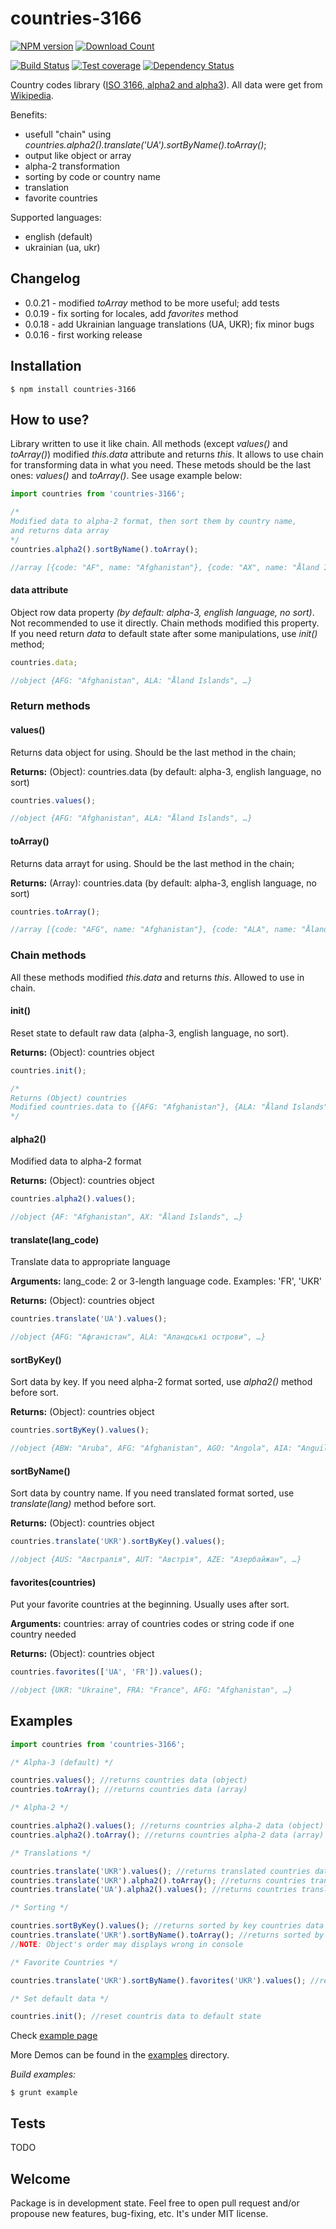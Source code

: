 # countries-3166

[![NPM version][npm-image]][npm-url]
[![Download Count][downloads-image]][downloads-url]

[![Build Status][travis-image]][travis-url]
[![Test coverage][coveralls-image]][coveralls-url]
[![Dependency Status][daviddm-url]][daviddm-image]

Country codes library ([ISO 3166, alpha2 and alpha3](https://en.wikipedia.org/wiki/ISO_3166-1)). All data were get from [Wikipedia](https://en.wikipedia.org/wiki/ISO_3166-1).

Benefits:
 - usefull "chain" using _countries.alpha2().translate('UA').sortByName().toArray()_;
 - output like object or array
 - alpha-2 transformation
 - sorting by code or country name
 - translation
 - favorite countries

Supported languages:
 - english (default)
 - ukrainian (ua, ukr)

## Changelog

 - 0.0.21 - modified _toArray_ method to be more useful; add tests
 - 0.0.19 - fix sorting for locales, add _favorites_ method
 - 0.0.18 - add Ukrainian language translations (UA, UKR); fix minor bugs
 - 0.0.16 - first working release

## Installation

    $ npm install countries-3166
 
## How to use?

Library written to use it like chain. All methods (except _values()_ and _toArray()_) modified _this.data_ attribute and returns _this_. It allows to use chain for transforming data in what you need. These metods should be the last ones: _values()_ and _toArray()_. See usage example below:

```js
import countries from 'countries-3166';

/*
Modified data to alpha-2 format, then sort them by country name,
and returns data array
*/
countries.alpha2().sortByName().toArray();

//array [{code: "AF", name: "Afghanistan"}, {code: "AX", name: "Åland Islands"}, …]
```
    
#### data attribute

Object row data property _(by default: alpha-3, english language, no sort)_. Not recommended to use it directly. Chain methods modified this property. If you need return *data* to default state after some manipulations, use _init()_ method;

```js
countries.data;

//object {AFG: "Afghanistan", ALA: "Åland Islands", …}
```

### Return methods

#### values()

Returns data object for using. Should be the last method in the chain;

**Returns:** (Object): countries.data (by default: alpha-3, english language, no sort)

```js
countries.values();

//object {AFG: "Afghanistan", ALA: "Åland Islands", …}
```

#### toArray()

Returns data arrayt for using. Should be the last method in the chain;

**Returns:** (Array): countries.data (by default: alpha-3, english language, no sort)

```js
countries.toArray();

//array [{code: "AFG", name: "Afghanistan"}, {code: "ALA", name: "Åland Islands"}, …]
```

### Chain methods

All these methods modified _this.data_ and returns _this_. Allowed to use in chain.

#### init()

Reset state to default raw data (alpha-3, english language, no sort).

**Returns:** (Object): countries object

```js
countries.init();

/*
Returns (Object) countries
Modified countries.data to {{AFG: "Afghanistan"}, {ALA: "Åland Islands"}, …}
*/
```

#### alpha2()

Modified data to alpha-2 format

**Returns:** (Object): countries object

```js
countries.alpha2().values();

//object {AF: "Afghanistan", AX: "Åland Islands", …}
```

#### translate(lang_code)

Translate data to appropriate language

**Arguments:** lang_code: 2 or 3-length language code. Examples: 'FR', 'UKR'

**Returns:** (Object): countries object

```js
countries.translate('UA').values();

//object {AFG: "Афганістан", ALA: "Аландські острови", …}
```

#### sortByKey()

Sort data by key. If you need alpha-2 format sorted, use _alpha2()_ method before sort.

**Returns:** (Object): countries object

```js
countries.sortByKey().values();

//object {ABW: "Aruba", AFG: "Afghanistan", AGO: "Angola", AIA: "Anguilla", …}
```

#### sortByName()

Sort data by country name. If you need translated format sorted, use _translate(lang)_ method before sort.

**Returns:** (Object): countries object

```js
countries.translate('UKR').sortByKey().values();

//object {AUS: "Австралія", AUT: "Австрія", AZE: "Азербайжан", …}
```

#### favorites(countries)

Put your favorite countries at the beginning. Usually uses after sort.

**Arguments:** countries: array of countries codes or string code if one country needed

**Returns:** (Object): countries object

```js
countries.favorites(['UA', 'FR']).values();

//object {UKR: "Ukraine", FRA: "France", AFG: "Afghanistan", …}
```

## Examples

```js
import countries from 'countries-3166';

/* Alpha-3 (default) */

countries.values(); //returns countries data (object)
countries.toArray(); //returns countries data (array)

/* Alpha-2 */

countries.alpha2().values(); //returns countries alpha-2 data (object)
countries.alpha2().toArray(); //returns countries alpha-2 data (array)

/* Translations */

countries.translate('UKR').values(); //returns translated countries data (object)
countries.translate('UKR').alpha2().toArray(); //returns countries translated alpha-2 data (array)
countries.translate('UA').alpha2().values(); //returns countries translated alpha-2 data (object)

/* Sorting */

countries.sortByKey().values(); //returns sorted by key countries data (object)
countries.translate('UKR').sortByName().toArray(); //returns sorted by name translated countries data (object)
//NOTE: Object's order may displays wrong in console

/* Favorite Countries */

countries.translate('UKR').sortByName().favorites('UKR').values(); //returns sorted by countries data with Ukraine country at the first place (object)

/* Set default data */

countries.init(); //reset countris data to default state
```

Check [example page](https://rawgit.com/gzoreslav/countries-3166/master/examples/index.html)

More Demos can be found in the [examples](https://github.com/gzoreslav/countries-3166/tree/master/examples) directory.

_Build examples:_

    $ grunt example

## Tests

TODO

## Welcome

Package is in development state. Feel free to open pull request and/or propouse new features, bug-fixing, etc. It's under MIT license.

[npm-image]: https://img.shields.io/npm/v/countries-3166.svg?style=flat-square
[npm-url]: https://npmjs.org/package/countries-3166
[downloads-image]: http://img.shields.io/npm/dm/countries-3166.svg?style=flat-square
[downloads-url]: https://npmjs.org/package/countries-3166
[travis-url]: https://travis-ci.org/gzoreslav/countries-3166
[travis-image]: https://travis-ci.org/gzoreslav/countries-3166.svg?branch=master
[daviddm-url]: https://david-dm.org/gzoreslav/countries-3166.svg?theme=shields.io
[daviddm-image]: https://david-dm.org/gzoreslav/countries-3166
[coveralls-image]: https://coveralls.io/repos/github/gzoreslav/countries-3166/badge.svg?branch=master
[coveralls-url]: https://coveralls.io/github/gzoreslav/countries-3166?branch=master
